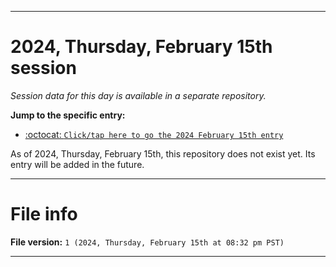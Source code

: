
***

# 2024, Thursday, February 15th session

_Session data for this day is available in a separate repository._

**Jump to the specific entry:**

- [:octocat: `Click/tap here to go the 2024 February 15th entry`](https://github.com/seanpm2001/SeansLifeArchive_Images_TinyTower_Y2024/tree/SeansLifeArchive_Images_TinyTower_Y2024_Main-dev/02_February/15/)

As of 2024, Thursday, February 15th, this repository does not exist yet. Its entry will be added in the future.

***

# File info

**File version:** `1 (2024, Thursday, February 15th at 08:32 pm PST)`

***
